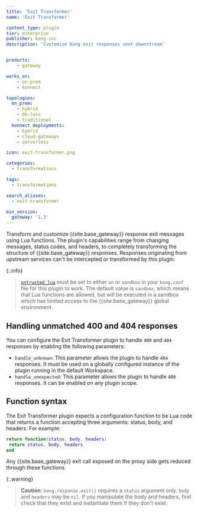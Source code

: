 ```yaml
---
title: 'Exit Transformer'
name: 'Exit Transformer'

content_type: plugin
tier: enterprise
publisher: kong-inc
description: 'Customize Kong exit responses sent downstream'


products:
    - gateway

works_on:
    - on-prem
    - konnect

topologies:
  on_prem:
    - hybrid
    - db-less
    - traditional
  konnect_deployments:
    - hybrid
    - cloud-gateways
    - serverless

icon: exit-transformer.png

categories:
  - transformations

tags:
  - transformations

search_aliases:
  - exit-transformer

min_version:
  gateway: '1.3'
---
```


Transform and customize {{site.base_gateway}} response exit messages using Lua functions.
The plugin's capabilities range from changing messages, status codes, and headers,
to completely transforming the structure of {{site.base_gateway}} responses. Responses originating from upstream services can't be intercepted or transformed by this plugin.


{:.info}
> [`untrusted_lua`](/gateway/configuration/#untrusted-lua)
must be set to either `on` or `sandbox` in your `kong.conf` file for this plugin 
to work. The default value is `sandbox`, which means that Lua functions are allowed,
but will be executed in a sandbox which has limited access to the {{site.base_gateway}} global
environment.

## Handling unmatched 400 and 404 responses

You can configure the Exit Transformer plugin to handle `400` and `404` responses by enabling the 
following parameters:

- `handle_unknown`: This parameter allows the plugin to handle `404` responses. It must be used on a globally configured instance of the plugin running in the default Workspace.
- `handle_unexpected`: This parameter allows the plugin to handle `400` responses. It can be enabled on any plugin scope.

## Function syntax

The Exit Transformer plugin expects a configuration function to be Lua code that returns
a function accepting three arguments: status, body, and headers. For example:

```lua
return function(status, body, headers)
 return status, body, headers
end
```

Any {{site.base_gateway}} exit call exposed on the proxy side gets reduced through these
functions.

{:.warning}
> **Caution**: `kong.response.exit()` requires a `status` argument only.
`body` and `headers` may be `nil`.
If you manipulate the body and headers, first check that they exist and
instantiate them if they don't exist.